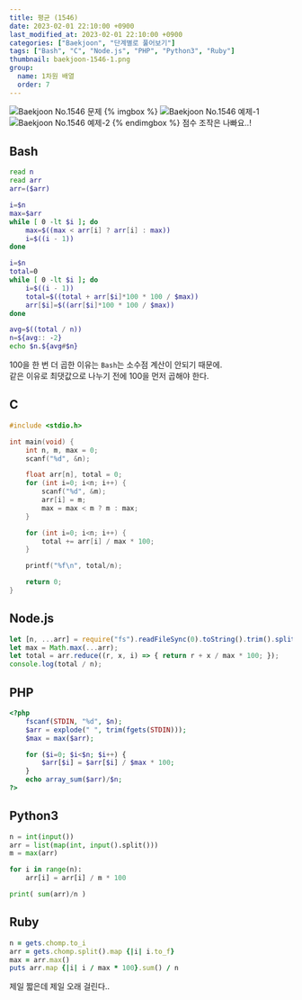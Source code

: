 ```yaml
---
title: 평균 (1546)
date: 2023-02-01 22:10:00 +0900
last_modified_at: 2023-02-01 22:10:00 +0900
categories: ["Baekjoon", "단계별로 풀어보기"]
tags: ["Bash", "C", "Node.js", "PHP", "Python3", "Ruby"]
thumbnail: baekjoon-1546-1.png
group:
  name: 1차원 배열
  order: 7
---
```


![Baekjoon No.1546 문제](baekjoon-1546-1.png)
{% imgbox %}
![Baekjoon No.1546 예제-1](baekjoon-1546-2.png)
![Baekjoon No.1546 예제-2](baekjoon-1546-3.png)
{% endimgbox %}
점수 조작은 나빠요..!

## Bash
```bash
read n
read arr
arr=($arr)

i=$n
max=$arr
while [ 0 -lt $i ]; do
	max=$((max < arr[i] ? arr[i] : max))
	i=$((i - 1))
done

i=$n
total=0
while [ 0 -lt $i ]; do
	i=$((i - 1))
	total=$((total + arr[$i]*100 * 100 / $max))
	arr[$i]=$((arr[$i]*100 * 100 / $max))
done

avg=$((total / n))
n=${avg:: -2}
echo $n.${avg#$n}
```
100을 한 번 더 곱한 이유는 `Bash`는 소수점 계산이 안되기 때문에.  
같은 이유로 최댓값으로 나누기 전에 100을 먼저 곱해야 한다.

## C
```c
#include <stdio.h>

int main(void) {
	int n, m, max = 0;
	scanf("%d", &n);

	float arr[n], total = 0;
	for (int i=0; i<n; i++) {
		scanf("%d", &m);
		arr[i] = m;
		max = max < m ? m : max;
	}

	for (int i=0; i<n; i++) {
		total += arr[i] / max * 100;
	}

	printf("%f\n", total/n);

	return 0;
}
```

## Node.js
```javascript
let [n, ...arr] = require("fs").readFileSync(0).toString().trim().split(/ |\n/).map(Number);
let max = Math.max(...arr);
let total = arr.reduce((r, x, i) => { return r + x / max * 100; });
console.log(total / n);
```

## PHP
```php
<?php
	fscanf(STDIN, "%d", $n);
	$arr = explode(" ", trim(fgets(STDIN)));
	$max = max($arr);

	for ($i=0; $i<$n; $i++) {
		$arr[$i] = $arr[$i] / $max * 100;
	}
	echo array_sum($arr)/$n;
?>
```

## Python3
```python
n = int(input())
arr = list(map(int, input().split()))
m = max(arr)

for i in range(n):
    arr[i] = arr[i] / m * 100

print( sum(arr)/n )
```

## Ruby
```ruby
n = gets.chomp.to_i
arr = gets.chomp.split().map {|i| i.to_f}
max = arr.max()
puts arr.map {|i| i / max * 100}.sum() / n
```
제일 짧은데 제일 오래 걸린다..
